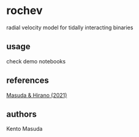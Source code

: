 # rochev

radial velocity model for tidally interacting binaries



## usage

check demo notebooks



## references

[Masuda & Hirano (2021)](https://ui.adsabs.harvard.edu/abs/2021ApJ...910L..17M/abstract)



## authors

Kento Masuda

